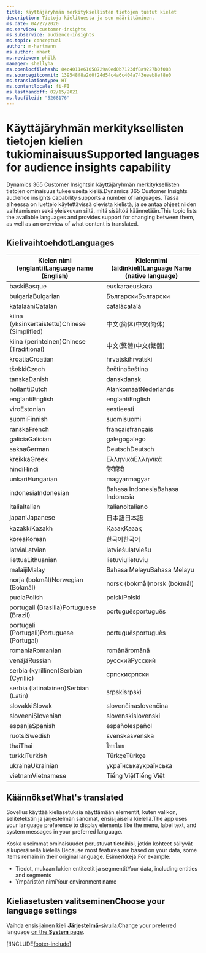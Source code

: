 ```yaml
---
title: Käyttäjäryhmän merkityksellisten tietojen tuetut kielet
description: Tietoja kielituesta ja sen määrittäminen.
ms.date: 04/27/2020
ms.service: customer-insights
ms.subservice: audience-insights
ms.topic: conceptual
author: m-hartmann
ms.author: mhart
ms.reviewer: philk
manager: shellyha
ms.openlocfilehash: 84c4011e61058729a0ed0b7123df8a9227b0f083
ms.sourcegitcommit: 139548f8a2d0f24d54c4a6c404a743eeeb8ef8e0
ms.translationtype: HT
ms.contentlocale: fi-FI
ms.lasthandoff: 02/15/2021
ms.locfileid: "5268176"
---
```

# <a name="supported-languages-for-audience-insights-capability"></a><span data-ttu-id="09805-103">Käyttäjäryhmän merkityksellisten tietojen kielien tukiominaisuus</span><span class="sxs-lookup"><span data-stu-id="09805-103">Supported languages for audience insights capability</span></span>

<span data-ttu-id="09805-104">Dynamics 365 Customer Insightsin käyttäjäryhmän merkityksellisten tietojen ominaisuus tukee useita kieliä.</span><span class="sxs-lookup"><span data-stu-id="09805-104">Dynamics 365 Customer Insights audience insights capability supports a number of languages.</span></span> <span data-ttu-id="09805-105">Tässä aiheessa on luettelo käytettävissä olevista kielistä, ja se antaa ohjeet niiden vaihtamiseen sekä yleiskuvan siitä, mitä sisältöä käännetään.</span><span class="sxs-lookup"><span data-stu-id="09805-105">This topic lists the available languages and provides support for changing between them, as well as an overview of what content is translated.</span></span>

## <a name="languages"></a><span data-ttu-id="09805-106">Kielivaihtoehdot</span><span class="sxs-lookup"><span data-stu-id="09805-106">Languages</span></span>

| <span data-ttu-id="09805-107">Kielen nimi (englanti)</span><span class="sxs-lookup"><span data-stu-id="09805-107">Language name (English)</span></span>|  <span data-ttu-id="09805-108">Kielennimi (äidinkieli)</span><span class="sxs-lookup"><span data-stu-id="09805-108">Language Name (native language)</span></span> |
| ------------- | ------------- |
| <span data-ttu-id="09805-109">baski</span><span class="sxs-lookup"><span data-stu-id="09805-109">Basque</span></span> | <span data-ttu-id="09805-110">euskara</span><span class="sxs-lookup"><span data-stu-id="09805-110">euskara</span></span> |
| <span data-ttu-id="09805-111">bulgaria</span><span class="sxs-lookup"><span data-stu-id="09805-111">Bulgarian</span></span> | <span data-ttu-id="09805-112">Български</span><span class="sxs-lookup"><span data-stu-id="09805-112">Български</span></span> |
| <span data-ttu-id="09805-113">katalaani</span><span class="sxs-lookup"><span data-stu-id="09805-113">Catalan</span></span> | <span data-ttu-id="09805-114">català</span><span class="sxs-lookup"><span data-stu-id="09805-114">català</span></span> |
| <span data-ttu-id="09805-115">kiina (yksinkertaistettu)</span><span class="sxs-lookup"><span data-stu-id="09805-115">Chinese (Simplified)</span></span> | <span data-ttu-id="09805-116">中文(简体)</span><span class="sxs-lookup"><span data-stu-id="09805-116">中文(简体)</span></span> |
| <span data-ttu-id="09805-117">kiina (perinteinen)</span><span class="sxs-lookup"><span data-stu-id="09805-117">Chinese (Traditional)</span></span> | <span data-ttu-id="09805-118">中文(繁體)</span><span class="sxs-lookup"><span data-stu-id="09805-118">中文(繁體)</span></span> |
| <span data-ttu-id="09805-119">kroatia</span><span class="sxs-lookup"><span data-stu-id="09805-119">Croatian</span></span> | <span data-ttu-id="09805-120">hrvatski</span><span class="sxs-lookup"><span data-stu-id="09805-120">hrvatski</span></span> |
| <span data-ttu-id="09805-121">tšekki</span><span class="sxs-lookup"><span data-stu-id="09805-121">Czech</span></span> | <span data-ttu-id="09805-122">čeština</span><span class="sxs-lookup"><span data-stu-id="09805-122">čeština</span></span> |
| <span data-ttu-id="09805-123">tanska</span><span class="sxs-lookup"><span data-stu-id="09805-123">Danish</span></span> | <span data-ttu-id="09805-124">dansk</span><span class="sxs-lookup"><span data-stu-id="09805-124">dansk</span></span> |
| <span data-ttu-id="09805-125">hollanti</span><span class="sxs-lookup"><span data-stu-id="09805-125">Dutch</span></span> | <span data-ttu-id="09805-126">Alankomaat</span><span class="sxs-lookup"><span data-stu-id="09805-126">Nederlands</span></span> |
| <span data-ttu-id="09805-127">englanti</span><span class="sxs-lookup"><span data-stu-id="09805-127">English</span></span> | <span data-ttu-id="09805-128">englanti</span><span class="sxs-lookup"><span data-stu-id="09805-128">English</span></span> |
| <span data-ttu-id="09805-129">viro</span><span class="sxs-lookup"><span data-stu-id="09805-129">Estonian</span></span> | <span data-ttu-id="09805-130">eesti</span><span class="sxs-lookup"><span data-stu-id="09805-130">eesti</span></span> |
| <span data-ttu-id="09805-131">suomi</span><span class="sxs-lookup"><span data-stu-id="09805-131">Finnish</span></span> | <span data-ttu-id="09805-132">suomi</span><span class="sxs-lookup"><span data-stu-id="09805-132">suomi</span></span> |
| <span data-ttu-id="09805-133">ranska</span><span class="sxs-lookup"><span data-stu-id="09805-133">French</span></span> | <span data-ttu-id="09805-134">français</span><span class="sxs-lookup"><span data-stu-id="09805-134">français</span></span> |
| <span data-ttu-id="09805-135">galicia</span><span class="sxs-lookup"><span data-stu-id="09805-135">Galician</span></span> | <span data-ttu-id="09805-136">galego</span><span class="sxs-lookup"><span data-stu-id="09805-136">galego</span></span> |
| <span data-ttu-id="09805-137">saksa</span><span class="sxs-lookup"><span data-stu-id="09805-137">German</span></span> | <span data-ttu-id="09805-138">Deutsch</span><span class="sxs-lookup"><span data-stu-id="09805-138">Deutsch</span></span> |
| <span data-ttu-id="09805-139">kreikka</span><span class="sxs-lookup"><span data-stu-id="09805-139">Greek</span></span> | <span data-ttu-id="09805-140">Ελληνικά</span><span class="sxs-lookup"><span data-stu-id="09805-140">Ελληνικά</span></span> |
| <span data-ttu-id="09805-141">hindi</span><span class="sxs-lookup"><span data-stu-id="09805-141">Hindi</span></span> | <span data-ttu-id="09805-142">हिंदी</span><span class="sxs-lookup"><span data-stu-id="09805-142">हिंदी</span></span> |
| <span data-ttu-id="09805-143">unkari</span><span class="sxs-lookup"><span data-stu-id="09805-143">Hungarian</span></span> | <span data-ttu-id="09805-144">magyar</span><span class="sxs-lookup"><span data-stu-id="09805-144">magyar</span></span> |
| <span data-ttu-id="09805-145">indonesia</span><span class="sxs-lookup"><span data-stu-id="09805-145">Indonesian</span></span> | <span data-ttu-id="09805-146">Bahasa Indonesia</span><span class="sxs-lookup"><span data-stu-id="09805-146">Bahasa Indonesia</span></span> |
| <span data-ttu-id="09805-147">italia</span><span class="sxs-lookup"><span data-stu-id="09805-147">Italian</span></span> | <span data-ttu-id="09805-148">italiano</span><span class="sxs-lookup"><span data-stu-id="09805-148">italiano</span></span> |
| <span data-ttu-id="09805-149">japani</span><span class="sxs-lookup"><span data-stu-id="09805-149">Japanese</span></span> | <span data-ttu-id="09805-150">日本語</span><span class="sxs-lookup"><span data-stu-id="09805-150">日本語</span></span> |
| <span data-ttu-id="09805-151">kazakki</span><span class="sxs-lookup"><span data-stu-id="09805-151">Kazakh</span></span> | <span data-ttu-id="09805-152">Қазақ</span><span class="sxs-lookup"><span data-stu-id="09805-152">Қазақ</span></span> |
| <span data-ttu-id="09805-153">korea</span><span class="sxs-lookup"><span data-stu-id="09805-153">Korean</span></span> | <span data-ttu-id="09805-154">한국어</span><span class="sxs-lookup"><span data-stu-id="09805-154">한국어</span></span> |
| <span data-ttu-id="09805-155">latvia</span><span class="sxs-lookup"><span data-stu-id="09805-155">Latvian</span></span> | <span data-ttu-id="09805-156">latviešu</span><span class="sxs-lookup"><span data-stu-id="09805-156">latviešu</span></span> |
| <span data-ttu-id="09805-157">liettua</span><span class="sxs-lookup"><span data-stu-id="09805-157">Lithuanian</span></span> | <span data-ttu-id="09805-158">lietuvių</span><span class="sxs-lookup"><span data-stu-id="09805-158">lietuvių</span></span> |
| <span data-ttu-id="09805-159">malaiji</span><span class="sxs-lookup"><span data-stu-id="09805-159">Malay</span></span> | <span data-ttu-id="09805-160">Bahasa Melayu</span><span class="sxs-lookup"><span data-stu-id="09805-160">Bahasa Melayu</span></span> |
| <span data-ttu-id="09805-161">norja (bokmål)</span><span class="sxs-lookup"><span data-stu-id="09805-161">Norwegian (Bokmål)</span></span> | <span data-ttu-id="09805-162">norsk (bokmål)</span><span class="sxs-lookup"><span data-stu-id="09805-162">norsk (bokmål)</span></span> |
| <span data-ttu-id="09805-163">puola</span><span class="sxs-lookup"><span data-stu-id="09805-163">Polish</span></span> | <span data-ttu-id="09805-164">polski</span><span class="sxs-lookup"><span data-stu-id="09805-164">Polski</span></span> |
| <span data-ttu-id="09805-165">portugali (Brasilia)</span><span class="sxs-lookup"><span data-stu-id="09805-165">Portuguese (Brazil)</span></span> | <span data-ttu-id="09805-166">português</span><span class="sxs-lookup"><span data-stu-id="09805-166">português</span></span> |
| <span data-ttu-id="09805-167">portugali (Portugali)</span><span class="sxs-lookup"><span data-stu-id="09805-167">Portuguese (Portugal)</span></span> | <span data-ttu-id="09805-168">português</span><span class="sxs-lookup"><span data-stu-id="09805-168">português</span></span> |
| <span data-ttu-id="09805-169">romania</span><span class="sxs-lookup"><span data-stu-id="09805-169">Romanian</span></span> | <span data-ttu-id="09805-170">română</span><span class="sxs-lookup"><span data-stu-id="09805-170">română</span></span> |
| <span data-ttu-id="09805-171">venäjä</span><span class="sxs-lookup"><span data-stu-id="09805-171">Russian</span></span> | <span data-ttu-id="09805-172">русский</span><span class="sxs-lookup"><span data-stu-id="09805-172">Русский</span></span> |
| <span data-ttu-id="09805-173">serbia (kyrillinen)</span><span class="sxs-lookup"><span data-stu-id="09805-173">Serbian (Cyrillic)</span></span> | <span data-ttu-id="09805-174">српски</span><span class="sxs-lookup"><span data-stu-id="09805-174">српски</span></span> |
| <span data-ttu-id="09805-175">serbia (latinalainen)</span><span class="sxs-lookup"><span data-stu-id="09805-175">Serbian (Latin)</span></span> | <span data-ttu-id="09805-176">srpski</span><span class="sxs-lookup"><span data-stu-id="09805-176">srpski</span></span> |
| <span data-ttu-id="09805-177">slovakki</span><span class="sxs-lookup"><span data-stu-id="09805-177">Slovak</span></span> | <span data-ttu-id="09805-178">slovenčina</span><span class="sxs-lookup"><span data-stu-id="09805-178">slovenčina</span></span> |
| <span data-ttu-id="09805-179">sloveeni</span><span class="sxs-lookup"><span data-stu-id="09805-179">Slovenian</span></span> | <span data-ttu-id="09805-180">slovenski</span><span class="sxs-lookup"><span data-stu-id="09805-180">slovenski</span></span> |
| <span data-ttu-id="09805-181">espanja</span><span class="sxs-lookup"><span data-stu-id="09805-181">Spanish</span></span> | <span data-ttu-id="09805-182">español</span><span class="sxs-lookup"><span data-stu-id="09805-182">español</span></span> |
| <span data-ttu-id="09805-183">ruotsi</span><span class="sxs-lookup"><span data-stu-id="09805-183">Swedish</span></span> | <span data-ttu-id="09805-184">svenska</span><span class="sxs-lookup"><span data-stu-id="09805-184">svenska</span></span> |
| <span data-ttu-id="09805-185">thai</span><span class="sxs-lookup"><span data-stu-id="09805-185">Thai</span></span> | <span data-ttu-id="09805-186">ไทย</span><span class="sxs-lookup"><span data-stu-id="09805-186">ไทย</span></span> |
| <span data-ttu-id="09805-187">turkki</span><span class="sxs-lookup"><span data-stu-id="09805-187">Turkish</span></span> | <span data-ttu-id="09805-188">Türkçe</span><span class="sxs-lookup"><span data-stu-id="09805-188">Türkçe</span></span> |
| <span data-ttu-id="09805-189">ukraina</span><span class="sxs-lookup"><span data-stu-id="09805-189">Ukrainian</span></span> | <span data-ttu-id="09805-190">українська</span><span class="sxs-lookup"><span data-stu-id="09805-190">українська</span></span> |
| <span data-ttu-id="09805-191">vietnam</span><span class="sxs-lookup"><span data-stu-id="09805-191">Vietnamese</span></span> | <span data-ttu-id="09805-192">Tiếng Việt</span><span class="sxs-lookup"><span data-stu-id="09805-192">Tiếng Việt</span></span> |

## <a name="whats-translated"></a><span data-ttu-id="09805-193">Käännökset</span><span class="sxs-lookup"><span data-stu-id="09805-193">What's translated</span></span>

<span data-ttu-id="09805-194">Sovellus käyttää kieliasetuksia näyttämään elementit, kuten valikon, selitetekstin ja järjestelmän sanomat, ensisijaisella kielellä.</span><span class="sxs-lookup"><span data-stu-id="09805-194">The app uses your language preference to display elements like the menu, label text, and system messages in your preferred language.</span></span>

<span data-ttu-id="09805-195">Koska useimmat ominaisuudet perustuvat tietoihisi, jotkin kohteet säilyvät alkuperäisellä kielellä.</span><span class="sxs-lookup"><span data-stu-id="09805-195">Because most features are based on your data, some items remain in their original language.</span></span> <span data-ttu-id="09805-196">Esimerkkejä:</span><span class="sxs-lookup"><span data-stu-id="09805-196">For example:</span></span>

- <span data-ttu-id="09805-197">Tiedot, mukaan lukien entiteetit ja segmentit</span><span class="sxs-lookup"><span data-stu-id="09805-197">Your data, including entities and segments</span></span>
- <span data-ttu-id="09805-198">Ympäristön nimi</span><span class="sxs-lookup"><span data-stu-id="09805-198">Your environment name</span></span>

## <a name="choose-your-language-settings"></a><span data-ttu-id="09805-199">Kieliasetusten valitseminen</span><span class="sxs-lookup"><span data-stu-id="09805-199">Choose your language settings</span></span>  

<span data-ttu-id="09805-200">Vaihda ensisijainen kieli [**Järjestelmä**-sivulla](system.md).</span><span class="sxs-lookup"><span data-stu-id="09805-200">Change your preferred language [on the **System** page](system.md).</span></span>


[!INCLUDE[footer-include](../includes/footer-banner.md)]